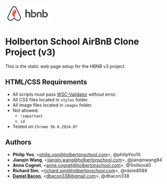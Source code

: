 ![alt tag](https://github.com/dfbacon/AirBnB_clone/blob/master/web_static/images/logo.png)

Holberton School AirBnB Clone Project (v3)
==========================================
This is the static web page setup for the HBNB v3 project.

HTML/CSS Requirements
---------------------
* All scripts must pass [W3C-Validator](https://github.com/holbertonschool/W3C-Validator) without error.
* All CSS files located in `styles` folder.
* All image files located in `images` folder.
* Not allowed:
  * `!important`
  * `id`
* Tested on `Chrome 56.0.2924.87`

Authors
-------
* **Philip Yoo**, \<philip.yoo@holbertonschool.com>, @philipYoo10
* **Jianqin Wang**, \<jianqin.wang@holbertonschool.com>, @jianqinwang94
* **Anne Cognet**, \<anne.cognet@holbertonschool.com>, @1million40
* **Richard Sim**, \<richard.sim@holbertonschool.com>, @rdsim8589
* [**Daniel Bacon**](https://github.com/dfbacon), \<dbacon338@gmail.com>, @dbacon338
